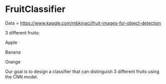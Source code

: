 # FruitClassifier

Data = https://www.kaggle.com/mbkinaci/fruit-images-for-object-detection

3 different fruits:

Apple

Banana

Orange

Our goal is to design a classifier that can distinguish 3 different fruits using the CNN model.
